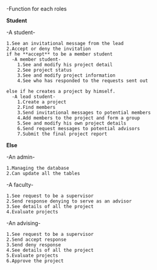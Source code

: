 -Function for each roles

  **Student**
  
  -A student-
 
    1.See an invitational message from the lead
    2.Accept or deny the invitation
    if he **accept** to be a member student
      -A member student-
        1.See and modify his project detail
        2.See project status
        3.See and modify project information
        4.See who has responded to the requests sent out
    
    else if he creates a project by himself.
      -A lead student-
        1.Create a project
        2.Find members
        3.Send invitational messages to potential members
        4.Add members to the project and form a group
        5.See and modify his own project details
        6.Send request messages to potential advisors
        7.Submit the final project report

  **Else**
  
  -An admin-
  
    1.Managing the database
    2.Can update all the tables
    
  -A faculty-
  
    1.See request to be a supervisor
    2.Send response denying to serve as an advisor
    3.See details of all the project
    4.Evaluate projects

  -An advising-
  
    1.See request to be a supervisor
    2.Send accept response
    3.Send deny response 
    4.See details of all the project
    5.Evaluate projects 
    6.Approve the project
